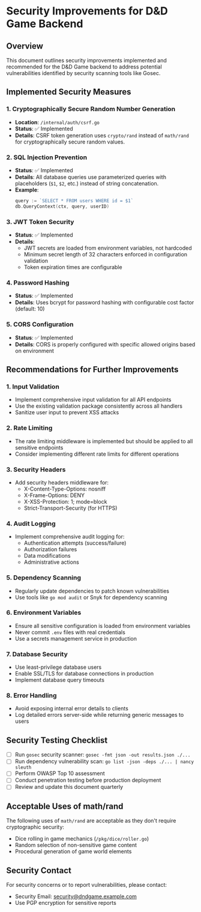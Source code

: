 # Security Improvements for D&D Game Backend

## Overview
This document outlines security improvements implemented and recommended for the D&D Game backend to address potential vulnerabilities identified by security scanning tools like Gosec.

## Implemented Security Measures

### 1. Cryptographically Secure Random Number Generation
- **Location**: `/internal/auth/csrf.go`
- **Status**: ✅ Implemented
- **Details**: CSRF token generation uses `crypto/rand` instead of `math/rand` for cryptographically secure random values.

### 2. SQL Injection Prevention
- **Status**: ✅ Implemented
- **Details**: All database queries use parameterized queries with placeholders (`$1`, `$2`, etc.) instead of string concatenation.
- **Example**: 
  ```go
  query := `SELECT * FROM users WHERE id = $1`
  db.QueryContext(ctx, query, userID)
  ```

### 3. JWT Token Security
- **Status**: ✅ Implemented
- **Details**: 
  - JWT secrets are loaded from environment variables, not hardcoded
  - Minimum secret length of 32 characters enforced in configuration validation
  - Token expiration times are configurable

### 4. Password Hashing
- **Status**: ✅ Implemented
- **Details**: Uses bcrypt for password hashing with configurable cost factor (default: 10)

### 5. CORS Configuration
- **Status**: ✅ Implemented
- **Details**: CORS is properly configured with specific allowed origins based on environment

## Recommendations for Further Improvements

### 1. Input Validation
- Implement comprehensive input validation for all API endpoints
- Use the existing validation package consistently across all handlers
- Sanitize user input to prevent XSS attacks

### 2. Rate Limiting
- The rate limiting middleware is implemented but should be applied to all sensitive endpoints
- Consider implementing different rate limits for different operations

### 3. Security Headers
- Add security headers middleware for:
  - X-Content-Type-Options: nosniff
  - X-Frame-Options: DENY
  - X-XSS-Protection: 1; mode=block
  - Strict-Transport-Security (for HTTPS)

### 4. Audit Logging
- Implement comprehensive audit logging for:
  - Authentication attempts (success/failure)
  - Authorization failures
  - Data modifications
  - Administrative actions

### 5. Dependency Scanning
- Regularly update dependencies to patch known vulnerabilities
- Use tools like `go mod audit` or Snyk for dependency scanning

### 6. Environment Variables
- Ensure all sensitive configuration is loaded from environment variables
- Never commit `.env` files with real credentials
- Use a secrets management service in production

### 7. Database Security
- Use least-privilege database users
- Enable SSL/TLS for database connections in production
- Implement database query timeouts

### 8. Error Handling
- Avoid exposing internal error details to clients
- Log detailed errors server-side while returning generic messages to users

## Security Testing Checklist

- [ ] Run `gosec` security scanner: `gosec -fmt json -out results.json ./...`
- [ ] Run dependency vulnerability scan: `go list -json -deps ./... | nancy sleuth`
- [ ] Perform OWASP Top 10 assessment
- [ ] Conduct penetration testing before production deployment
- [ ] Review and update this document quarterly

## Acceptable Uses of math/rand

The following uses of `math/rand` are acceptable as they don't require cryptographic security:
- Dice rolling in game mechanics (`/pkg/dice/roller.go`)
- Random selection of non-sensitive game content
- Procedural generation of game world elements

## Security Contact

For security concerns or to report vulnerabilities, please contact:
- Security Email: security@dndgame.example.com
- Use PGP encryption for sensitive reports